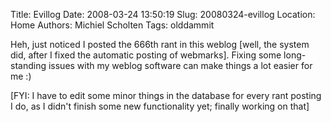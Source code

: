 Title: Evillog
Date: 2008-03-24 13:50:19
Slug: 20080324-evillog
Location: Home
Authors: Michiel Scholten
Tags: olddammit

<p>Heh, just noticed I posted the 666th rant in this weblog [well, the system did, after I fixed the automatic posting of webmarks]. Fixing some long-standing issues with my weblog software can make things a lot easier for me :)</p>

<p>[FYI: I have to edit some minor things in the database for every rant posting I do, as I didn't finish some new functionality yet; finally working on that]</p>